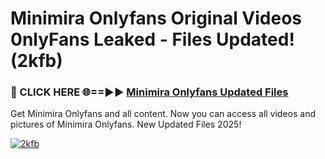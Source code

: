 # Minimira Onlyfans Original Videos 0nlyFans Leaked - Files Updated! (2kfb)

<h3>🔴 CLICK HERE 🌐==►► <a href="https://tinyurl.com/ehrbuxhb" rel="nofollow">Minimira Onlyfans Updated Files</a></h3>

Get Minimira Onlyfans and all content. Now you can access all videos and pictures of Minimira Onlyfans. New Updated Files 2025!

[![2kfb](https://i.imgur.com/lVYEuWS.gif)](https://tinyurl.com/ehrbuxhb)
